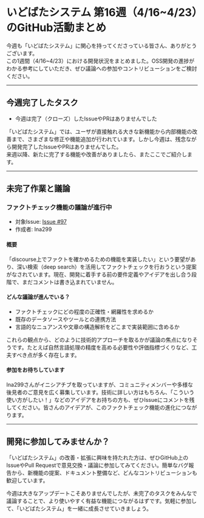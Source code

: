 # いどばたシステム 第16週（4/16~4/23）のGitHub活動まとめ

今週も「いどばたシステム」に関心を持ってくださっている皆さん、ありがとうございます。  
この1週間（4/16~4/23）における開発状況をまとめました。OSS開発の進捗がわかる参考にしていただき、ぜひ議論への参加やコントリビューションをご検討ください。

---

## 今週完了したタスク

- 今週は完了（クローズ）したIssueやPRはありませんでした

「いどばたシステム」では、ユーザが直接触れる大きな新機能から内部機能の改善まで、さまざまな修正や機能追加が行われています。しかし今週は、残念ながら開発完了したIssueやPRはありませんでした。  
来週以降、新たに完了する機能や改善がありましたら、またここでご紹介します。

---

## 未完了作業と議論

### ファクトチェック機能の議論が進行中

- 対象Issue: [Issue #97](https://github.com/digitaldemocracy2030/idobata-analyst/issues/97)
- 作成者: Ina299

#### 概要
「discourse上でファクトを確かめるための機能を実装したい」という要望があり、深い検索（deep search）を活用してファクトチェックを行おうという提案がなされています。現在、開発に着手する前の要件定義やアイデアを出し合う段階で、まだコメントは書き込まれていません。

#### どんな議論が進んでいる？
- ファクトチェックにどの程度の正確性・網羅性を求めるか  
- 既存のデータソースやツールとの連携方法  
- 言語的なニュアンスや文章の構造解析をどこまで実装範囲に含めるか  

これらの観点から、どのように技術的アプローチを取るかが議論の焦点になりそうです。たとえば自然言語処理の精度を高める必要性や評価指標づくりなど、工夫すべき点が多く存在します。

#### 参加をお待ちしています
Ina299さんがイニシアチブを取っていますが、コミュニティメンバーや多様な後見者のご意見を広く募集しています。技術に詳しい方はもちろん、「こういう使い方がしたい！」などのアイデアをお持ちの方も、ぜひIssueにコメントを残してください。皆さんのアイデアが、このファクトチェック機能の進化につながります。

---

## 開発に参加してみませんか？

「いどばたシステム」の改善・拡張に興味を持たれた方は、ぜひGitHub上のIssueやPull Requestで意見交換・議論に参加してみてください。簡単なバグ報告から、新機能の提案、ドキュメント整備など、どんなコントリビューションも歓迎しています。  

今週は大きなアップデートこそありませんでしたが、未完了のタスクをみんなで議論することで、より使いやすく有益な機能につながるはずです。気軽に参加して、「いどばたシステム」を一緒に成長させていきましょう。  